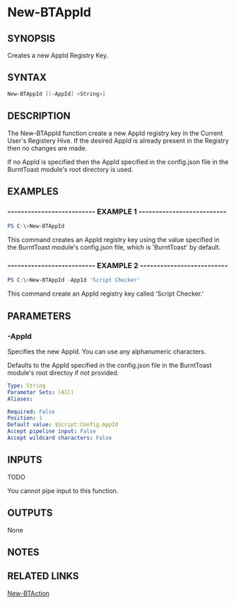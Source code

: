# New-BTAppId

## SYNOPSIS

Creates a new AppId Registry Key.

## SYNTAX

```powershell
New-BTAppId [[-AppId] <String>]
```

## DESCRIPTION

The New-BTAppId function create a new AppId registry key in the Current User's Registery Hive. If the desired AppId is already present in the Registry then no changes are made.

If no AppId is specified then the AppId specified in the config.json file in the BurntToast module's root directory is used.

## EXAMPLES

### -------------------------- EXAMPLE 1 --------------------------

```powershell
PS C:\>New-BTAppId
```

This command creates an AppId registry key using the value specified in the BurntToast module's config.json file, which is 'BurntToast' by default.

### -------------------------- EXAMPLE 2 --------------------------

```powershell
PS C:\>New-BTAppId -AppId 'Script Checker'
```

This command create an AppId registry key called 'Script Checker.'

## PARAMETERS

### -AppId

Specifies the new AppId. You can use any alphanumeric characters.

Defaults to the AppId specified in the config.json file in the BurntToast module's root directoy if not provided.

```yaml
Type: String
Parameter Sets: (All)
Aliases:

Required: False
Position: 1
Default value: $Script:Config.AppId
Accept pipeline input: False
Accept wildcard characters: False
```

## INPUTS

TODO

You cannot pipe input to this function.

## OUTPUTS

None

## NOTES

## RELATED LINKS

[New-BTAction](https://github.com/Windos/BurntToast/blob/main/Help/New-BTAction.md)
